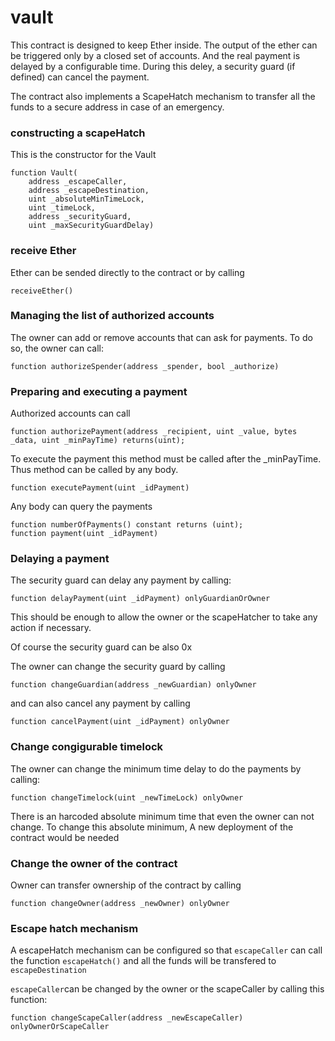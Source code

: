 # vault

This contract is designed to keep Ether inside. The output of the ether can be
triggered only by a closed set of accounts. And the real payment is delayed by
a configurable time. During this deley, a security guard (if defined) can cancel the
payment.

The contract also implements a ScapeHatch mechanism to transfer all the funds to
a secure address in case of an emergency.

### constructing a scapeHatch

This is the constructor for the Vault

    function Vault(
        address _escapeCaller,
        address _escapeDestination,
        uint _absoluteMinTimeLock,
        uint _timeLock,
        address _securityGuard,
        uint _maxSecurityGuardDelay)


### receive Ether

Ether can be sended directly to the contract or by calling

    receiveEther()

### Managing the list of authorized accounts

The owner can add or remove accounts that can ask for payments. To do so,
the owner can call:

    function authorizeSpender(address _spender, bool _authorize)

### Preparing and executing a payment

Authorized accounts can call

    function authorizePayment(address _recipient, uint _value, bytes _data, uint _minPayTime) returns(uint);

To execute the payment this method must be called after the _minPayTime. Thus method
can be called by any body.

    function executePayment(uint _idPayment)

Any body can query the payments

    function numberOfPayments() constant returns (uint);
    function payment(uint _idPayment)

### Delaying a payment

The security guard can delay any payment by calling:

    function delayPayment(uint _idPayment) onlyGuardianOrOwner

This should be enough to allow the owner or the scapeHatcher to take any action
if necessary.

Of course the security guard can be also 0x

The owner can change the security guard by calling

    function changeGuardian(address _newGuardian) onlyOwner

and can also cancel any payment by calling

    function cancelPayment(uint _idPayment) onlyOwner

### Change congigurable timelock

The owner can change the minimum time delay to do the payments by calling:

    function changeTimelock(uint _newTimeLock) onlyOwner

There is an harcoded absolute minimum time that even the owner can not change.
To change this absolute minimum, A new deployment of the contract would be needed

### Change the owner of the contract

Owner can transfer ownership of the contract by calling

    function changeOwner(address _newOwner) onlyOwner

### Escape hatch mechanism

A escapeHatch mechanism can be configured so that `escapeCaller` can call
the function `escapeHatch()` and all the funds will be transfered to `escapeDestination`

`escapeCaller`can be changed by the owner or the scapeCaller by calling this function:

    function changeScapeCaller(address _newEscapeCaller) onlyOwnerOrScapeCaller

